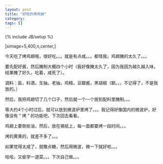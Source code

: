 ```yaml
---
layout: post
title: "好吃的烤鸡翅"
category: 
tags: []
---
```

{% include JB/setup %}

[simage=5,400,n,center,]

今天吃了烤鸡翅哦，很好吃。。。就是有点咸。。。都怪我，鸡翅腌的太久了。。。

要先配好酱，然后腌制大概四个小时（我好像腌太久了，因为我因为越久越入味，结果腌了好久，吃着，咸死了）。

调料：盐，料酒，生抽，老抽，鸡精，豆瓣酱，黑胡椒（额。。。不记得了，不是我放的。）

然后，我把鸡翅切了几个口子，然后就一个一个放到配料里腌制。。。

等大约4个小时过后，就可以放到微波炉里烤了。。。我记得好像国内的微波炉，好像没有 “ 烤 ” 的功能吧，下次回去看看。

鸡翅上要倒些油，然后，放在锡纸上，每一面都要烤一段时间。。。

烤的黄黄的，就差不多了。。。

如果觉得太咸了，就撒点糖，然后用微波，微一下就好啦。。。

哈哈，又偷学一道菜。。。下次自己做。。。